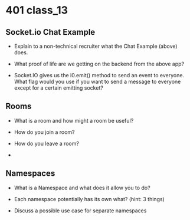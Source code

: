 # 401 class_13

## Socket.io Chat Example

- Explain to a non-technical recruiter what the Chat Example (above) does.



- What proof of life are we getting on the backend from the above app?



- Socket.IO gives us the i0.emit() method to send an event to everyone. What flag would you use if you want to send a message to everyone except for a certain emitting socket?



## Rooms

- What is a room and how might a room be useful?



- How do you join a room?



- How do you leave a room?
- 


## Namespaces

- What is a Namespace and what does it allow you to do?



- Each namespace potentially has its own what? (hint: 3 things)



- Discuss a possible use case for separate namespaces

